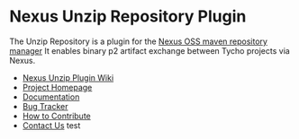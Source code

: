 Nexus Unzip Repository Plugin
=============================

The Unzip Repository is a plugin for the [Nexus OSS maven repository manager](http://www.sonatype.org/nexus/)
It enables binary p2 artifact exchange between Tycho projects via Nexus.

  * [Nexus Unzip Plugin Wiki](https://wiki.eclipse.org/Tycho/Nexus_Unzip_Plugin)
  * [Project Homepage](http://www.eclipse.org/tycho/)
  * [Documentation](http://eclipse.org/tycho/documentation.php)
  * [Bug Tracker](https://bugs.eclipse.org/bugs/buglist.cgi?product=Tycho)
  * [How to Contribute](http://wiki.eclipse.org/Tycho/Contributor_Guide)
  * [Contact Us](https://dev.eclipse.org/mailman/listinfo/tycho-user)
test
